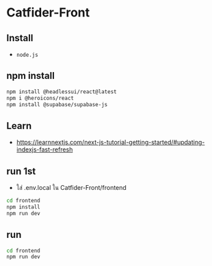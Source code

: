 # Catfider-Front

## Install

- `node.js`

## npm install

```bash
npm install @headlessui/react@latest
npm i @heroicons/react
npm install @supabase/supabase-js
```

## Learn

- https://learnnextjs.com/next-js-tutorial-getting-started/#updating-indexjs-fast-refresh

## run 1st

- ใส่ .env.local ใน Catfider-Front/frontend
```bash
cd frontend
npm install
npm run dev
```

## run

```bash
cd frontend
npm run dev
```
